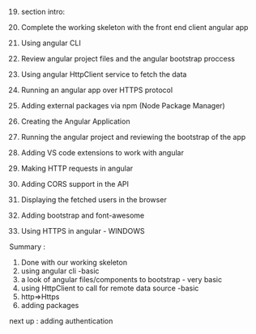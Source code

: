 19. section intro:
  1. Complete the working skeleton with the front end client angular app
  2. Using angular CLI
  3. Review angular project files and the angular bootstrap proccess
  4. Using angular HttpClient service to fetch the data
  5. Running an angular app over HTTPS protocol
  6. Adding external packages via npm (Node Package Manager)

20. Creating the Angular Application
21. Running the angular project and reviewing the bootstrap of the app
22. Adding VS code extensions to work with angular
23. Making HTTP requests in angular
24. Adding CORS support in the API
25. Displaying the fetched users in the browser
26. Adding bootstrap and font-awesome
27. Using HTTPS in angular - WINDOWS

Summary :
1. Done with our working skeleton
2. using angular cli -basic 
3. a look of angular files/components to bootstrap - very basic
4. using HttpClient to call for remote data source -basic
5. http=>Https
6. adding packages

next up : adding authentication 
